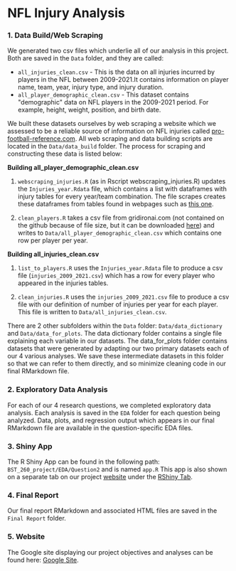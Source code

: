 # NFL Injury Analysis

### 1. Data Build/Web Scraping

We generated two csv files which underlie all of our analysis in this project. Both are saved in the `Data` folder, and they are called:

- `all_injuries_clean.csv` - This is the data on all injuries incurred by players in the NFL between 2009-2021.It contains information on player name, team, year, injury type, and injury duration.   
- `all_player_demographic_clean.csv` - This dataset contains "demographic" data on NFL players in the 2009-2021 period. For example, height, weight, position, and birth date. 

We built these datasets ourselves by web scraping a website which we assessed to be a reliable source of information on NFL injuries called [pro-football-reference.com](https://www.pro-football-reference.com/). All web scraping and data building scripts are located in the `Data/data_build` folder. The process for scraping and constructing these data is listed below:

**Building all_player_demographic_clean.csv**

1) `webscraping_injuries.R` (as in Rscript webscraping_injuries.R) updates the `Injuries_year.Rdata` file, which contains a list with dataframes with injury tables for every year/team combination. The file scrapes creates these dataframes from tables found in webpages such as [this one](https://www.pro-football-reference.com/teams/buf/2021_injuries.htm).

2) `clean_players.R` takes a csv file from gridironai.com (not contained on the github because of file size, but it can be downloaded [here](https://drive.google.com/drive/u/0/folders/1KTcoZRtcylZRc9rZk9zfA4PwJon-xtwB)) and writes to `Data/all_player_demographic_clean.csv` which contains one row per player per year. 

**Building all_injuries_clean.csv**

1) `list_to_players.R` uses the `Injuries_year.Rdata` file to produce a csv file (`injuries_2009_2021.csv`) which has a row for every player who appeared in the injuries tables. 

2) `clean_injuries.R` uses the `injuries_2009_2021.csv` file to produce a csv file with our definition of number of injuries per year for each player. This file is written to `Data/all_injuries_clean.csv`.

There are 2 other subfolders within the `Data` folder: `Data/data_dictionary` and `Data/data_for_plots`. The data dictionary folder contains a single file explaining each variable in our datasets. The data_for_plots folder contains datasets that were generated by adapting our two primary datasets each of our 4 various analyses. We save these intermediate datasets in this folder so that we can refer to them directly, and so minimize cleaning code in our final RMarkdown file.  

### 2. Exploratory Data Analysis
For each of our 4 research questions, we completed exploratory data analysis. Each analysis is saved in the `EDA` folder for each question being analyzed. Data, plots, and regression output which appears in our final RMarkdown file are available in the question-specific EDA files.

### 3. Shiny App
The R Shiny App can be found in the following path: `BST_260_project/EDA/Question2` and is named `app.R` This app is also shown on a separate tab on our project [website](https://sites.google.com/view/bst260groupprojectkntailgaters/home) under the [RShiny Tab](https://sites.google.com/view/bst260groupprojectkntailgaters/analysis/rshiny-app). 

### 4. Final Report
Our final report RMarkdown and associated HTML files are saved in the `Final Report` folder.  

### 5. Website
The Google site displaying our project objectives and analyses can be found here: [Google Site](https://sites.google.com/view/bst260groupprojectkntailgaters/home).

